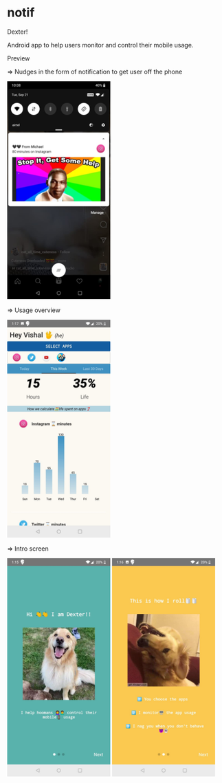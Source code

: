 # notif

Dexter!

Android app to help users monitor and control their mobile usage.

Preview

=> Nudges in the form of notification to get user off the phone

<img src="https://github.com/nineteen94/notif/blob/master/screenshots/Screenshot2.jpeg" width="240">


=> Usage overview

<img src="https://github.com/nineteen94/notif/blob/master/screenshots/usagescreen.jpeg?raw=true" width="240">


=> Intro screen

<img src="https://github.com/nineteen94/notif/blob/master/screenshots/intro1.jpeg?raw=true" width="240">
<img src="https://github.com/nineteen94/notif/blob/master/screenshots/intro2.jpeg?raw=true" width="240">

